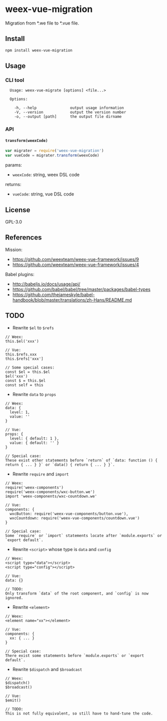 # weex-vue-migration

Migration from *.we file to *.vue file.

## Install

```bash
npm install weex-vue-migration
```

## Usage

### CLI tool

```
  Usage: weex-vue-migrate [options] <file...>

  Options:

    -h, --help               output usage information
    -V, --version            output the version number
    -o, --output [path]      the output file dirname
```

### API

#### `transform(weexCode)`

```javascript
var migrater = require('weex-vue-migration')
var vueCode = migrater.transform(weexCode)
```

params:

* `weexCode`: string, weex DSL code

returns:

* `vueCode`: string, vue DSL code

## License

GPL-3.0

## References

Mission:

* https://github.com/weexteam/weex-vue-framework/issues/9
* https://github.com/weexteam/weex-vue-framework/issues/4

Babel plugins:

* http://babeljs.io/docs/usage/api/
* https://github.com/babel/babel/tree/master/packages/babel-types
* https://github.com/thejameskyle/babel-handbook/blob/master/translations/zh-Hans/README.md

## TODO

* Rewrite `$el` to `$refs`

```
// Weex:
this.$el('xxx')

// Vue:
this.$refs.xxx
this.$refs['xxx']

// Some special cases:
const $el = this.$el
$el('xxx')
const $ = this.$el
const self = this
```

* Rewrite `data` to `props`

```
// Weex:
data: {
  level: 1,
  value: ''
}

// Vue:
props: {
  level: { default: 1 },
  value: { default: '' }
}

// Special case:
These exist other statements before `return` of `data: function () { return { ... } }` or `data() { return { ... } }`.
```

* Rewrite `require` and `import`

```
// Weex:
require('weex-components')
require('weex-components/wxc-button.we')
import 'weex-components/wxc-countdown.we'

// Vue:
components: {
  wxcButton: require('weex-vue-components/button.vue'),
  wxcCountdown: require('weex-vue-components/countdown.vue')
}

// Special case:
Some `require` or `import` statements locate after `module.exports` or `export default`.
```

* Rewrite `<script>` whose type is `data` and `config`

```
// Weex:
<script type="data"></script>
<script type="config"></script>

// Vue:
data: {}

// TODO:
Only transform `data` of the root component, and `config` is now ignored.
```

* Rewrite `<element>`

```
// Weex:
<element name="xx"></element>

// Vue:
components: {
  xx: { ... }
}

// Special case:
There exist some statements before `module.exports` or `export default`.
```

* Rewrite `$dispatch` and `$broadcast`

```
// Weex:
$dispatch()
$broadcast()

// Vue:
$emit()

// TODO:
This is not fully equivalent, so still have to hand-tune the code.
```
